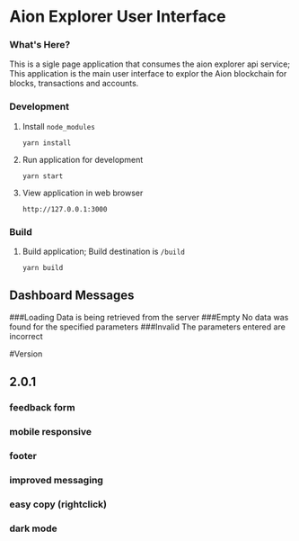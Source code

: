 # Aion Explorer User Interface

### What's Here?

This is a sigle page application that consumes the aion explorer api service; This application is the main user interface to explor the Aion blockchain for blocks, transactions and accounts.

### Development 

1. Install `node_modules`

   ```
   yarn install
   ````
2. Run application for development
   ```
   yarn start
   ```
3. View application in web browser
   ```
   http://127.0.0.1:3000
   ```

### Build 

1. Build application; Build destination is `/build`

   ```
   yarn build
   ```
## Dashboard Messages

###Loading
Data is being retrieved from the server
###Empty
No data was found for the specified parameters
###Invalid
The parameters entered are incorrect 

#Version
## 2.0.1
### feedback form
### mobile responsive
### footer
### improved messaging
### easy copy (rightclick)
### dark mode